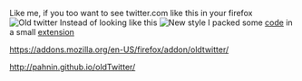 Like me, if you too want to see twitter.com like this in your firefox
![Old twitter](http://i.imgur.com/xI29vAD.png)
Instead of looking like this
![New style](http://i.imgur.com/jHlzPjz.png)
I packed some [code](https://github.com/pahnin/oldTwitter/blob/master/data/fireChanges.js) in a small [extension](https://github.com/pahnin/oldTwitter/blob/master/oldtwitter.xpi) 

https://addons.mozilla.org/en-US/firefox/addon/oldtwitter/

http://pahnin.github.io/oldTwitter/